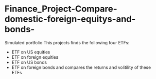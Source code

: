 # Finance_Project-Compare-domestic-foreign-equitys-and-bonds-
Simulated portfolio
This projects finds the following four ETFs:
  - ETF on US equities
  - ETF on foreign equities
  - ETF on US bonds
  - ETF on foreign bonds
and compares the returns and volitility of these ETFs

